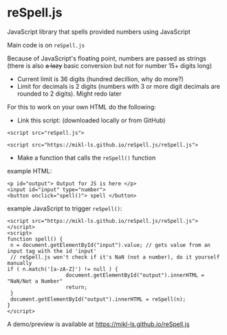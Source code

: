 # reSpell.js
JavaScript library that spells provided numbers using JavaScript 

Main code is on `reSpell.js`

Because of JavaScript's floating point, numbers are passed as strings (there is also ~~a lazy~~ basic conversion but not for number 15+ digits long)
- Current limit is 36 digits (hundred decillion, why do more?)
- Limit for decimals is 2 digits (numbers with 3 or more digit decimals are rounded to 2 digits). Might redo later

For this to work on your own HTML do the following:

- Link this script: (downloaded locally or from GitHub)
```
<script src="reSpell.js">
```
```
<script src="https://mikl-ls.github.io/reSpell.js/reSpell.js">
```
 - Make a function that calls the `reSpell()` function 
 
 example HTML:
 ```
<p id="output"> Output for JS is here </p>
<input id="input" type="number">
<button onclick="spell()"> spell </button> 
 ```
 
 example JavaScript to trigger `reSpell()`:
 ```
 <script src="https://mikl-ls.github.io/reSpell.js/reSpell.js"></script>
 <script>
 function spell() {
  n = document.getElementById("input").value; // gets value from an input tag with the id 'input' 	
  // reSpell.js won't check if it's NaN (not a number), do it yourself manually
 if ( n.match('[a-zA-Z]') != null ) { 
					document.getElementById("output").innerHTML = "NaN/Not a Number"
					return;
  }
  document.getElementById("output").innerHTML = reSpell(n);
 }
 </script>
 ```
A demo/preview is available at https://mikl-ls.github.io/reSpell.js
